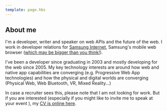```yaml
---
template: page.hbs
---
```


## About me

I'm a developer, writer and speaker on web APIs and the future of the web. I work in developer relations for 
[Samsung Internet](https://samsunginter.net), Samsung's mobile web browser ([which may be bigger than 
you think!](https://medium.com/samsung-internet-dev/think-you-know-the-top-web-browsers-458a0a070175)).

I've been a developer since graduating in 2003 and mostly developing for the web since 2005. My key technology interests 
are around how web and native app capabilities are converging (e.g. Progressive Web App technologies) and how the 
physical and digital worlds are converging (Physical Web, Web Bluetooth, VR, Mixed Reality...)

In case a recruiter sees this, please note that I am not looking for work. But if you are interested (especially if you 
might like to invite me to speak at your event ), my [CV is online here]().
